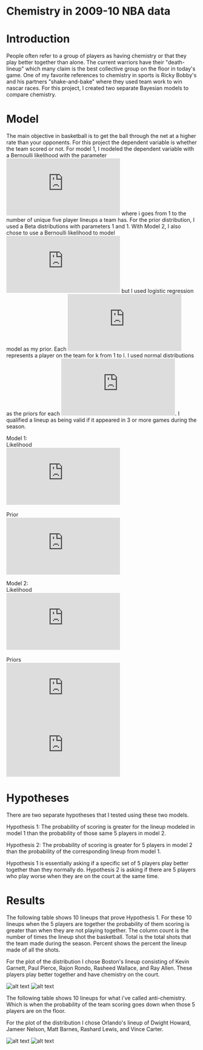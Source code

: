 # Chemistry in 2009-10 NBA data

# Introduction
People often refer to a group of players as having chemistry or that they play better together than alone. The current warriors have their "death-lineup" which many claim is the best collective group on the floor in today's game. One of my favorite references to chemistry in sports is Ricky Bobby's and his partners "shake-and-bake" where they used team work to win nascar races. For this project, I created two separate Bayesian models to compare chemistry. 

# Model
The main objective in basketball is to get the ball through the net at a higher rate than your opponents. For this project the dependent variable is whether the team scored or not. For model 1, I modeled the dependent variable with a Bernoulli likelihood with the parameter ![theta](https://latex.codecogs.com/gif.latex?%7B%5Ctheta_i%7D) where i goes from 1 to the number of unique five player lineups a team has. For the prior distribution, I used a Beta distributions with parameters 1 and 1. With Model 2, I also chose to use a Bernoulli likelihood to model ![theta](https://latex.codecogs.com/gif.latex?%7B%5Ctheta%7D) but I used logistic regression model as my prior. Each ![beta](https://latex.codecogs.com/gif.latex?%7B%5Cbeta_k%7D) represents a player on the team for k from 1 to l. I used normal distributions as the priors for each ![beta](https://latex.codecogs.com/gif.latex?%7B%5Cbeta). I qualified a lineup as being valid if it appeared in 3 or more games during the season.


Model 1:<br/>
Likelihood<br/>
![first equation](https://latex.codecogs.com/gif.latex?%7By_i%20%24%5Csim%24%20Bern%28%5Ctheta_i%20%29%5C%2C%5C%2C%5C%2C%5C%2C%5C%2C%5C%2C%5C%2C%5C%2C%5C%2C%5C%2C%5C%2C%5C%2C%5C%2C%5C%2C%5C%2C%5C%2C%5C%2C%5C%2C%5C%2C%5C%2C%5C%2C%5C%2C%5C%2C%5C%2C%5C%2C%5C%2C%5C%2C%5C%2C%5C%2C%5C%2C%5C%2C%5C%2C%5C%2C%5C%2C%5C%2C%5C%2C%5C%2C%5C%2C%5C%2C%5C%2C%5C%2C%5C%2C%5C%2C%5C%2C%5C%2C%5C%2C%5C%2C%5C%2C%5C%2C%5C%2C%5C%2C%5C%2C%5C%2C%5C%2C%5C%2C%5C%2C%5C%2C%5C%2C%5C%2C%5C%2C%5C%2C%5C%2C%5C%2C%5C%2C%5C%2C%5C%2C%5C%2C%5C%2C%5C%2C%5C%2C%5C%2C%5C%2C%5C%2C%5C%2C%5C%2C%5C%2C%5C%2C%5C%2C%5C%2C%5C%2C%5C%2C%5C%2C%5C%2C%20j%3D1%2C...%2Cm%2Ci%3D1%2C...%2Cn%7D)<br/><br/>
Prior<br/>
![first equation](https://latex.codecogs.com/gif.latex?%7B%5Ctheta_i%20%24%5Csim%24%20Beta%281%2C1%29%20%5C%2C%5C%2C%5C%2C%5C%2C%5C%2C%5C%2C%5C%2C%5C%2C%5C%2C%5C%2C%5C%2C%5C%2C%5C%2C%5C%2C%5C%2C%5C%2C%5C%2C%5C%2C%5C%2C%5C%2C%5C%2C%5C%2C%5C%2C%5C%2C%5C%2C%5C%2C%5C%2C%5C%2C%5C%2C%5C%2C%5C%2C%5C%2C%5C%2C%5C%2C%5C%2C%5C%2C%5C%2C%5C%2C%5C%2C%5C%2C%5C%2C%5C%2C%5C%2C%5C%2C%5C%2C%5C%2C%5C%2C%5C%2C%5C%2C%5C%2C%5C%2C%5C%2C%5C%2C%5C%2C%5C%2C%5C%2C%5C%2C%5C%2C%5C%2C%5C%2C%5C%2C%5C%2C%5C%2C%5C%2C%5C%2C%5C%2C%5C%2C%5C%2C%5C%2C%5C%2C%5C%2C%5C%2C%5C%2C%5C%2C%5C%2C%5C%2C%5C%2C%5C%2C%20i%3D1%2C...%2Cn%7D)

Model 2:<br/>
Likelihood<br/>
![first equation](https://latex.codecogs.com/gif.latex?%7By_j%20%24%5Csim%24%20Bern%28%5Ctheta%29%20%5C%2C%5C%2C%5C%2C%5C%2C%5C%2C%5C%2C%5C%2C%5C%2C%5C%2C%5C%2C%5C%2C%5C%2C%5C%2C%5C%2C%5C%2C%5C%2C%5C%2C%5C%2C%5C%2C%5C%2C%5C%2C%5C%2C%5C%2C%5C%2C%5C%2C%5C%2C%5C%2C%5C%2C%5C%2C%5C%2C%5C%2C%5C%2C%5C%2C%5C%2C%5C%2C%5C%2C%5C%2C%5C%2C%5C%2C%5C%2C%5C%2C%5C%2C%5C%2C%5C%2C%5C%2C%5C%2C%5C%2C%5C%2C%5C%2C%5C%2C%5C%2C%5C%2C%5C%2C%5C%2C%5C%2C%5C%2C%5C%2C%5C%2C%5C%2C%5C%2C%5C%2C%5C%2C%5C%2C%5C%2C%5C%2C%5C%2C%5C%2C%5C%2C%5C%2C%5C%2C%5C%2C%5C%2C%5C%2C%5C%2C%5C%2C%5C%2C%5C%2C%5C%2C%5C%2C%5C%2C%5C%2Cj%3D1%2C...%2Cm%7D)<br/><br/>
Priors<br/>
![first equation](https://latex.codecogs.com/gif.latex?%7Blogit%28%5Ctheta%29%3D%5Cbeta_0&plus;%5Cbeta_1*I_%7Bplayer_1%7D&plus;...&plus;%5Cbeta_k*I_%7Bplayer_k%7D%7D)<br/>
![](https://latex.codecogs.com/gif.latex?%7B%5Cbeta_k%20%24%5Csim%24%20Norm%280%2C1%29%5C%2C%5C%2C%5C%2C%5C%2C%5C%2C%5C%2C%5C%2C%5C%2C%5C%2C%5C%2C%5C%2C%5C%2C%5C%2C%5C%2C%5C%2C%5C%2C%5C%2C%5C%2C%5C%2C%5C%2C%5C%2C%5C%2C%5C%2C%5C%2C%5C%2C%5C%2C%5C%2C%5C%2C%5C%2C%5C%2C%5C%2C%5C%2C%5C%2C%5C%2C%5C%2C%5C%2C%5C%2C%5C%2C%5C%2C%5C%2C%5C%2C%5C%2C%5C%2C%5C%2C%5C%2C%5C%2C%5C%2C%5C%2C%5C%2C%5C%2C%5C%2C%5C%2C%5C%2C%5C%2C%5C%2C%5C%2C%5C%2C%5C%2C%5C%2C%5C%2C%5C%2C%5C%2C%5C%2C%5C%2C%5C%2C%5C%2C%5C%2C%5C%2C%5C%2C%5C%2C%5C%2Ck%3D1%2C...%2Cl%7D)

# Hypotheses
There are two separate hypotheses that I tested using these two models.

Hypothesis 1: The probability of scoring is greater for the lineup modeled in model 1 than the probability of those same 5 players in model 2.

Hypothesis 2: The probability of scoring is greater for 5 players in model 2 than the probability of the corresponding lineup from model 1.

Hypothesis 1 is essentially asking if a specific set of 5 players play better together than they normally do. Hypothesis 2 is asking if there are 5 players who play worse when they are on the court at the same time.


# Results

The following table shows 10 lineups that prove Hypothesis 1. For these 10 lineups when the 5 players are together the probability of them scoring is greater than when they are not playing together. The column count is the number of times the lineup shot the basketball. Total is the total shots that the team made during the season. Percent shows the percent the lineup made of all the shots.

For the plot of the distribution I chose Boston's lineup consisting of Kevin Garnett, Paul Pierce, Rajon Rondo, Rasheed Wallace, and Ray Allen. These players play better together and have chemistry on the court. 

![alt text](https://github.com/jamesyh/chemistry/blob/master/images/chemistry-index.png)
![alt text](https://github.com/jamesyh/chemistry/blob/master/images/boston-chemistry.png)

The following table shows 10 lineups for what i've called anti-chemistry. Which is when the probability of the team scoring goes down when those 5 players are on the floor.

For the plot of the distribution I chose Orlando's lineup of Dwight Howard, Jameer Nelson, Matt Barnes, Rashard Lewis, and Vince Carter.

![alt text](https://github.com/jamesyh/chemistry/blob/master/images/anti-chemistry-index.png)
![alt text](https://github.com/jamesyh/chemistry/blob/master/images/orlando-anti-chemistry.png)
